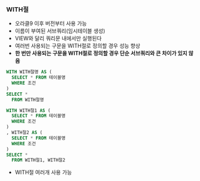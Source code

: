 ### WITH절

- 오라클9 이후 버전부터 사용 가능
- 이름이 부여된 서브쿼리(임시테이블 생성)
- VIEW와 달리 쿼리문 내에서만 실행된다
- 여러번 사용되는 구문을 WITH절로 정의할 경우 성능 향상
- **한 번만 사용되는 구문을 WITH절로 정의할 경우 단순 서브쿼리와 큰 차이가 있지 않음**




```SQL
WITH WITH절명 AS (
  SELECT * FROM 테이블명
  WHERE 조건
)
SELECT * 
  FROM WITH절명
```


```SQL
WITH WITH절1 AS (
  SELECT * FROM 테이블명
  WHERE 조건
)
, WITH절2 AS (
  SELECT * FROM 테이블명
  WHERE 조건
)
SELECT * 
  FROM WITH절1, WITH절2 
```
- WITH절 여러개 사용 가능
